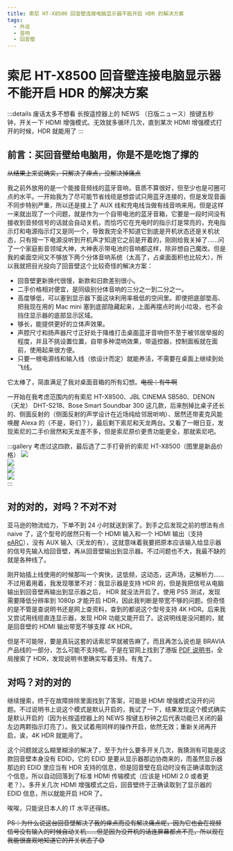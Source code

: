 ```yaml
---
title: 索尼 HT-X8500 回音壁连接电脑显示器不能开启 HDR 的解决方案
tags:
  - 外设
  - 音响
  - 回音壁
---
```


# 索尼 HT-X8500 回音壁连接电脑显示器不能开启 HDR 的解决方案

:::details 废话太多不想看
长按遥控器上的 NEWS （日版ニュース）按键五秒钟，开关一下 HDMI 增强模式。无效就多循环几次，直到某次 HDMI 增强模式打开的时候，HDR 就能用了
:::

## 前言：买回音壁给电脑用，你是不是吃饱了撑的

~~从结果上来说确实，只解决了痒点，没解决掉痛点~~

我之前外放用的是一个能接音频线的蓝牙音响，音质不算很好，但至少也是可圈可点的水平。一开始我为了尽可能节省线缆是想尝试只用蓝牙连接的，但是发现音画不同步特别严重，所以还是接上了 AUX 线和充电线当做有线音响来用。但是这样一来就出现了一个问题，就是作为一个自带电池的蓝牙音箱，它要是一段时间没有接收到音频信号的话就会自动关机，而恰巧它在充电时的指示灯是常亮的，充电指示灯和电源指示灯又是同一个，导致我完全不知道它到底是开机状态还是关机状态，只有按一下电源没听到开机声才知道它之前是开着的，刚刚给我关掉了……问了一个家庭影音领域大神，大神表示带电池的音响都这样，除非想自己魔改。但是我的桌面空间又不够放下两个分体音响系统（太高了，占桌面面积也比较大），所以我就把目光投向了回音壁这个比较奇怪的解决方案：

- 回音壁更新换代很慢，新款和旧款差别很小。
- 二手价格相对便宜，是同级别分体音响的三分之一到二分之一。
- 高度够低，可以塞到显示器下面这块利用率极低的空间里。即使把底部垫高、把我现在用的 Mac mini 塞到底部隐藏起来，上面再摆点时尚小垃圾，也不会挡住显示器的底部显示区域。
- 够长，能提供更好的立体声效果。
- 声腔尺寸和扬声器尺寸正好处于降维打击桌面蓝牙音响但不至于被邻居举报的程度，并且不挑设置位置，自带多种混响效果，带遥控器，控制面板就在面前，使用起来很方便。
- 只要一根电源线和输入线（依设计而定）就能养活，不需要在桌面上继续到处飞线。

它太棒了，简直满足了我对桌面音箱的所有幻想。~~电视：有牛啊~~

一开始在我考虑范围内的有索尼 HT-X8500、JBL CINEMA SB580、DENON（天龙） DHT-S218、Bose Smart Soundbar 300 这几款，后来刨掉比桌子还长的、侧面反射的（侧面反射的声学设计在近场纯给邻居听响）、居然还带麦克风能唤醒 Alexa 的（不是，哥们？），最后剩下索尼和天龙两台。又看了一眼日亚，发现索尼的二手价居然和天龙差不多，但是索尼原价更贵功能更全，那就索尼吧。

:::gallery 考虑过这四款，最后选了二手打骨折的索尼 HT-X8500（图里是新品价格）
![](https://cdn.sa.net/2025/10/04/x7ERyfVcu4lFXCY.jpg)  
![](https://cdn.sa.net/2025/10/04/2iYDnpH4lO6KPms.jpg)  
![](https://cdn.sa.net/2025/10/04/ujwskX5UvPfmqVB.jpg)  
![](https://cdn.sa.net/2025/10/04/pIQnDruh2tqe3Xx.jpg)  
:::

## 对的对的，对吗？不对不对

亚马逊的物流给力，下单不到 24 小时就送到家了。到手之后发现之前的想法有点 naive 了，这个型号的居然只有一个 HDMI 输入和一个 HDMI 输出（支持 [eARC](https://zhuanlan.zhihu.com/p/552638867)），没有 AUX 输入（天龙的有），这就意味着我要把原本应该输入给显示器的信号先输入给回音壁，再从回音壁输出到显示器。不过问题也不大，我最不缺的就是各种线了。

刚开始插上线使用的时候那叫一个爽快，这低频，这动态，这声场，这解析力……不过用着用着，我发现哪里不对：我显示器是支持 HDR 的，但是我把信号从电脑输出到回音壁再输出到显示器之后， HDR 就没法开启了。使用 PS5 测试，发现需要降低分辨率到 1080p 才能开启 HDR，因此我判断是带宽不够的问题。但奇怪的是不管是查说明书还是网上查资料，查到的都说这个型号支持 4K HDR。后来我又尝试用线缆直连显示器，发现 HDR 功能又能开启了。这说明线是没问题的，就是回音壁的 HDMI 输出带宽不够支撑 4K HDR。

但是不可能呀，要是真玩这套的话索尼早就被告麻了。而且再怎么说也是 BRAVIA 产品线的一部分，怎么可能不支持呢。于是在官网上找到了港版 [PDF 说明书](https://www.sony.com/electronics/support/res/manuals/4746/1bb0aec16cf864c53156a2ba9bb092e7/47460913M.pdf#page=1.00&gsr=0)，全局搜索了 HDR，发现说明书里确实写着支持。有鬼了。

## 对吗？对的对的

继续搜索，终于在故障排除里面找到了答案，可能是 HDMI 增强模式没开的问题。不过说明书上说这个模式是默认开启的，我试了一下，结果发现这个模式确实是默认开启的（因为长按遥控器上的 NEWS 按键五秒钟之后代表功能已关闭的最左边两颗指示灯亮了）。我又试着用同样的操作开启，依然无效；重新关闭再开启，诶，4K HDR 就能用了。

这个问题就这么糊里糊涂的解决了，至于为什么要多开关几次，我猜测有可能是这款回音壁本身没有 EDID，它的 EDID 是要从显示器那边协商来的，而虽然显示器那边的 EDID 里应当有 HDR 支持的信息，但是回音壁在启动时没有正确读取到这个信息，所以自动回落到了标准 HDMI 传输模式（应该是 HDMI 2.0 或者更老？）。多开关几次 HDMI 增强模式之后，回音壁终于正确读取到了显示器的 EDID 信息，所以就能开启 HDR 了。

唉唉，只能说日本人的 IT 水平还得练。

~~PS：为什么说这台回音壁解决了我的痒点而没有解决痛点呢，因为它也会在视频信号没有输入的时候自动关机……但是因为没开机的话连屏幕都点不亮，所以现在我能很直观地知道它的开关状态了😅~~
